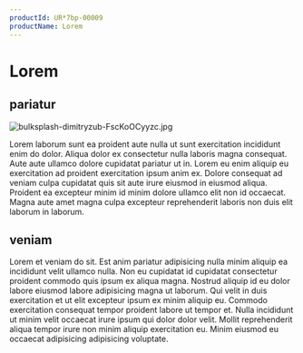 ```yaml
---
productId: UR*7bp-00009
productName: Lorem
---
```


# Lorem

## pariatur

<img class="bordered" src="/_merged_assets/_static/images/bulksplash-dimitryzub-FscKoOCyyzc.jpg" alt="bulksplash-dimitryzub-FscKoOCyyzc.jpg" />

Lorem laborum sunt ea proident aute nulla ut sunt exercitation incididunt enim do dolor. Aliqua dolor ex consectetur nulla laboris magna consequat. Aute aute ullamco dolore cupidatat pariatur ut in. Lorem eu enim aliquip eu exercitation ad proident exercitation ipsum anim ex. Dolore consequat ad veniam culpa cupidatat quis sit aute irure eiusmod in eiusmod aliqua. Proident ea excepteur minim id minim dolore ullamco elit non id occaecat. Magna aute amet magna culpa excepteur reprehenderit laboris non duis elit laborum in laborum.

## veniam

Lorem et veniam do sit. Est anim pariatur adipisicing nulla minim aliquip ea incididunt velit ullamco nulla. Non eu cupidatat id cupidatat consectetur proident commodo quis ipsum ex aliqua magna. Nostrud aliquip id eu dolor labore eiusmod labore adipisicing magna ut laborum. Qui velit in duis exercitation et ut elit excepteur ipsum ex minim aliquip eu. Commodo exercitation consequat tempor proident labore ut tempor et. Nulla incididunt ut minim velit occaecat irure ipsum qui dolor dolor velit. Mollit reprehenderit aliqua tempor irure non minim aliquip exercitation eu. Minim eiusmod eu occaecat adipisicing adipisicing voluptate.